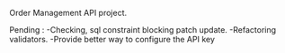 Order Management API project.

Pending : 
-Checking, sql constraint blocking patch update. 
-Refactoring validators.
-Provide better way to configure the API key
